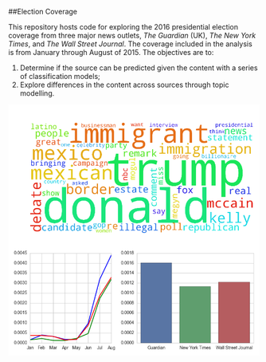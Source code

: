 ##Election Coverage 

This repository hosts code for exploring the 2016 presidential election coverage from three major news outlets, *The Guardian* (UK), *The New York Times*, and *The Wall Street Journal*. The coverage included in the analysis is from January through August of 2015. The objectives are to: 

1. Determine if the source can be predicted given the content with a series of classification models; 
2. Explore differences in the content across sources through topic modelling.

<img src='figures/source_topic10.png'>
